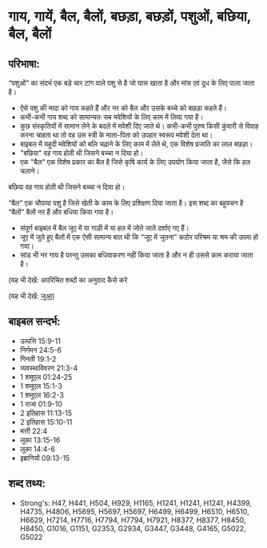 # गाय, गायें, बैल, बैलों, बछड़ा, बछड़ों, पशुओं, बछिया, बैल, बैलों #

## परिभाषा: ##

“पशुओं” का संदर्भ एक बड़े चार टांग वाले पशु से है जो घास खाता है और मांस एवं दूध के लिए पाला जाता है।

* ऐसे पशु की मादा को गाय कहते हैं और नर को बैल और उसके बच्चे को बछड़ा कहते हैं।
* कभी-कभी गाय शब्द को सामान्यतः सब मवेशियों के लिए काम में लिया गया है।
* कुछ संस्कृतियों में सामान लेने के बदले में मवेशी दिए जाते थे। कभी-कभी पुरुष किसी कुंवारी से विवाह करना चाहता था तो वह उस स्त्री के माता-पिता को उपहार स्वरूप मवेशी देता था।
* बाइबल में यहूदी मवेशियों को बलि चढ़ाने के लिए काम में लेते थे, एक विशेष प्रजाति का लाल बछड़ा।
* "बछिया" वह गाय होती थी जिसने बच्चा न दिया हो।
* एक "बैल" एक विशेष प्रकार का बैल है जिसे कृषि कार्य के लिए उपयोग किया जाता है, जैसे कि हल चलाने।

बछिया वह गाय होती थी जिसने बच्चा न दिया हो।

“बैल” एक चौपाया पशु है जिसे खेती के काम के लिए प्रशिक्षण दिया जाता है। इस शब्द का बहुवचन है “बैलों” बैलों नर हैं और बधिया किया गया है।

* संपूर्ण बाइबल में बैल जूए में या गाड़ी में या हल में जोते जाते दर्शाए गए हैं।
* जूए में जुते हुए बैलों में एक ऐसी सामान्य बात थी कि “जूए में जुतना” कठोर परिश्रम या श्रम की उपमा हो गया।
* सांड भी नर गाय है परन्तु उसका बधियाकरण नहीं किया जाता है और न ही उससे काम कराया जाता है।

(यह भी देखें: अपरिचित शब्दों का अनुवाद कैसे करे

(यह भी देखें: [जूआ](../yoke.md))

## बाइबल सन्दर्भ: ##

* उत्पत्ति 15:9-11
* निर्गमन 24:5-6
* गिनती 19:1-2
* व्यवस्थाविवरण 21:3-4
* 1 शमूएल 01:24-25
* 1 शमूएल 15:1-3
* 1 शमूएल 16:2-3
* 1 राजा 01:9-10
* 2 इतिहास 11:13-15
* 2 इतिहास 15:10-11
* मत्ती 22:4
* लूका 13:15-16
* लूका 14:4-6
* इब्रानियों 09:13-15

## शब्द तथ्य: ##

* Strong's: H47, H441, H504, H929, H1165, H1241, H1241, H1241, H4399, H4735, H4806, H5695, H5697, H5697, H6499, H6499, H6510, H6510, H6629, H7214, H7716, H7794, H7794, H7921, H8377, H8377, H8450, H8450, G1016, G1151, G2353, G2934, G3447, G3448, G4165, G5022, G5022
